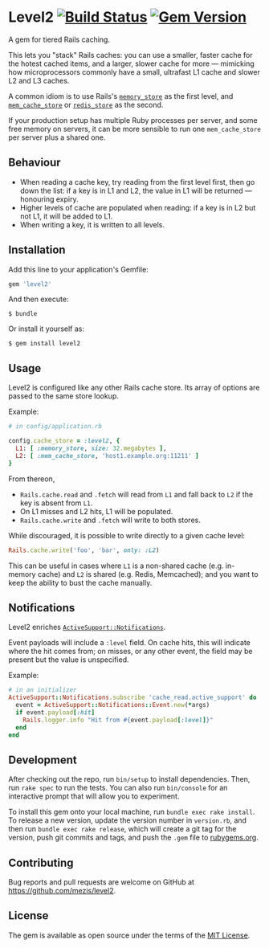 # Level2 [![Build Status](https://travis-ci.org/mezis/level2.svg)](https://travis-ci.org/mezis/level2) [![Gem Version](https://badge.fury.io/rb/level2.svg)](https://badge.fury.io/rb/level2)

A gem for tiered Rails caching.

This lets you "stack" Rails caches: you can use a smaller, faster cache for the
hotest cached items, and a larger, slower cache for more — mimicking how
microprocessors commonly have a small, ultrafast L1 cache and slower L2 and L3
caches.

A common idiom is to use Rails's
[`memory_store`](http://guides.rubyonrails.org/caching_with_rails.html#activesupport-cache-memorystore)
as the first level, and
[`mem_cache_store`](http://guides.rubyonrails.org/caching_with_rails.html#activesupport-cache-memcachestore)
or
[`redis_store`](https://github.com/redis-store/redis-store/wiki/Frameworks-Configuration)
as the second.

If your production setup has multiple Ruby processes per server, and some free
memory on servers, it can be more sensible to run one `mem_cache_store` per
server plus a shared one.

## Behaviour

- When reading a cache key, try reading from the first level first, then go down
  the list: if a key is in L1 and L2, the value in L1 will be returned —
  honouring expiry.
- Higher levels of cache are populated when reading: if a key is in L2 but not
  L1, it will be added to L1.
- When writing a key, it is written to all levels.

## Installation

Add this line to your application's Gemfile:

```ruby
gem 'level2'
```

And then execute:

    $ bundle

Or install it yourself as:

    $ gem install level2

## Usage

Level2 is configured like any other Rails cache store. Its array of options are passed to
the same store lookup.

Example:

```ruby
# in config/application.rb

config.cache_store = :level2, {
  L1: [ :memory_store, size: 32.megabytes ],
  L2: [ :mem_cache_store, 'host1.example.org:11211' ]
}
```

From thereon,

- `Rails.cache.read` and `.fetch` will read from `L1` and fall back to `L2` if
  the key is absent from `L1`.
- On L1 misses and L2 hits, L1 will be populated.
- `Rails.cache.write` and `.fetch` will write to both stores.

While discouraged, it is possible to write directly to a given cache level:

```ruby
Rails.cache.write('foo', 'bar', only: :L2)
```

This can be useful in cases where `L1` is a non-shared cache (e.g. in-memory
cache) and `L2` is shared (e.g. Redis, Memcached); and you want to keep the
ability to bust the cache manually.


## Notifications

Level2 enriches
[`ActiveSupport::Notifications`](http://edgeguides.rubyonrails.org/active_support_instrumentation.html#active-support).

Event payloads will include a `:level` field. On cache hits, this will indicate
where the hit comes from; on misses, or any other event, the field may be
present but the value is unspecified.

Example:

```ruby
# in an initializer
ActiveSupport::Notifications.subscribe 'cache_read.active_support' do |*args|
  event = ActiveSupport::Notifications::Event.new(*args)
  if event.payload[:hit]
    Rails.logger.info "Hit from #{event.payload[:level]}"
  end
end
```

## Development

After checking out the repo, run `bin/setup` to install dependencies. Then, run
`rake spec` to run the tests. You can also run `bin/console` for an interactive
prompt that will allow you to experiment.

To install this gem onto your local machine, run `bundle exec rake install`. To
release a new version, update the version number in `version.rb`, and then run
`bundle exec rake release`, which will create a git tag for the version, push
git commits and tags, and push the `.gem` file to
[rubygems.org](https://rubygems.org).

## Contributing

Bug reports and pull requests are welcome on GitHub at
https://github.com/mezis/level2.


## License

The gem is available as open source under the terms of the [MIT
License](http://opensource.org/licenses/MIT).

